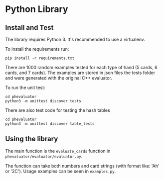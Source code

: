 # Python Library

## Install and Test
The library requires Python 3. It's recommended to use a virtualenv. 

To install the requirements run:
```
pip install -r requirements.txt
``` 


There are 1000 random examples tested for each type of hand (5 cards, 6 cards, and 7 cards). The examples are stored in json files the tests folder and were generated with the original C++ evaluator.


To run the unit test:

```
cd phevaluator
python3 -m unittest discover tests
```

There are also test code for testing the hash tables
```
cd phevaluator
python3 -m unittest discover table_tests
```

## Using the library
The main function is the `evaluate_cards` function in `phevaluator/evaluator/evaluator.py`.

The function can take both numbers and card strings (with format like: 'Ah' or '2C'). Usage examples can be seen in `examples.py`.

